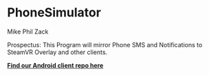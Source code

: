 # PhoneSimulator

Mike
Phil
Zack

Prospectus: This Program will mirror Phone SMS and Notifications
to SteamVR Overlay and other clients. 


[<b>Find our Android client repo here</b>](https://github.com/zackjh67/SeperatePSAndroidClient)
